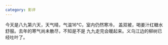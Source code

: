 ```yaml
---
category: 影评
---
```

今天是八九第六天，天气晴，气温16℃，室内仍然寒冷，
盖双被，喝姜汁红糖水舒服。去年的寒气尚未散尽，不知是不是
九九走完会暖起来。义乌江边的柳树已经吐叶了。
